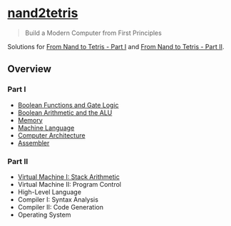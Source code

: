 # [nand2tetris](https://www.nand2tetris.org)

> Build a Modern Computer from First Principles

Solutions for [From Nand to Tetris - Part I](https://www.coursera.org/learn/build-a-computer) and [From Nand to Tetris - Part II](https://www.coursera.org/learn/nand2tetris2).

## Overview

### Part I

- [Boolean Functions and Gate Logic](./01-logic-gates)
- [Boolean Arithmetic and the ALU](./02-alu)
- [Memory](./03-memory)
- [Machine Language](./04-machine-language)
- [Computer Architecture](./05-computer-architecture)
- [Assembler](./06-assembler)

### Part II

- [Virtual Machine I: Stack Arithmetic](./07-08-vm)
- Virtual Machine II: Program Control
- High-Level Language
- Compiler I: Syntax Analysis
- Compiler II: Code Generation
- Operating System
